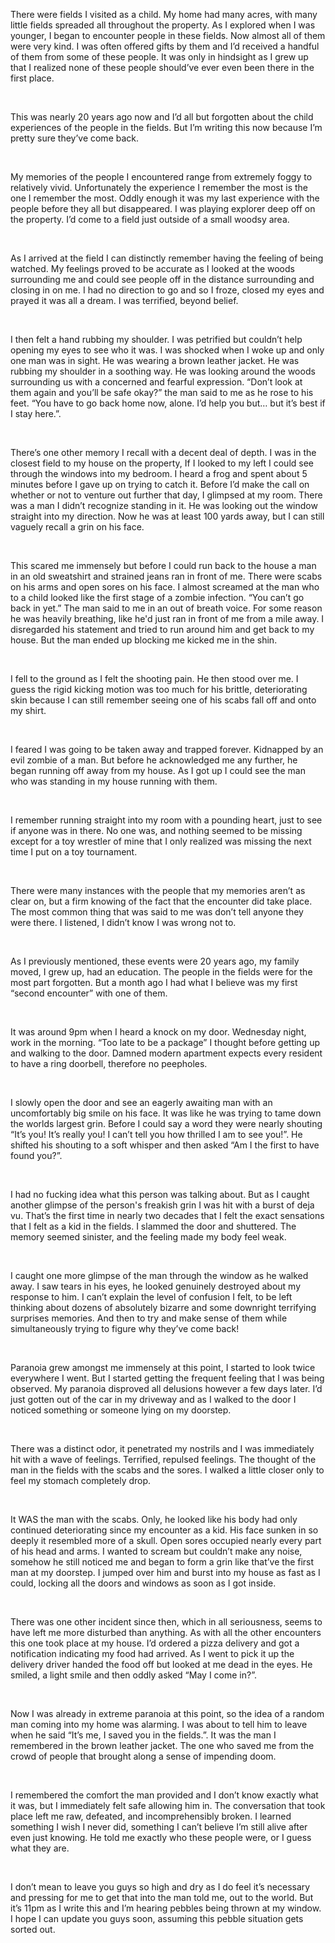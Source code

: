 There were fields I visited as a child. My home had many acres, with many little fields spreaded all throughout the property. As I explored when I was younger, I began to encounter people in these fields. Now almost all of them were very kind. I was often offered gifts by them and I’d received a handful of them from some of these people. It was only in hindsight as I grew up that I realized none of these people should’ve ever even been there in the first place. 

&#x200B;

This was nearly 20 years ago now and I’d all but forgotten about the child experiences of the people in the fields. But I’m writing this now because I’m pretty sure they’ve come back. 

&#x200B;

My memories of the people I encountered range from extremely foggy to relatively vivid. Unfortunately the experience I remember the most is the one I remember the most. Oddly enough it was my last experience with the people before they all but disappeared. I was playing explorer deep off on the property. I’d come to a field just outside of a small woodsy area. 

&#x200B;

As I arrived at the field I can distinctly remember having the feeling of being watched. My feelings proved to be accurate as I looked at the woods surrounding me and could see people off in the distance surrounding and closing in on me. I had no direction to go and so I froze, closed my eyes and prayed it was all a dream. I was terrified, beyond belief.

&#x200B;

I then felt a hand rubbing my shoulder. I was petrified but couldn’t help opening my eyes to see who it was. I was shocked when I woke up and only one man was in sight. He was wearing a brown leather jacket. He was rubbing my shoulder in a soothing way. He was looking around the woods surrounding us with a concerned and fearful expression. “Don’t look at them again and you’ll be safe okay?” the man said to me as he rose to his feet. “You have to go back home now, alone. I’d help you but… but it’s best if I stay here.”. 

&#x200B;

There’s one other memory I recall with a decent deal of depth. I was in the closest field to my house on the property, If I looked to my left I could see through the windows into my bedroom. I heard a frog and spent about 5 minutes before I gave up on trying to catch it. Before I’d make the call on whether or not to venture out further that day, I glimpsed at my room. There was a man I didn’t recognize standing in it. He was looking out the window straight into my direction. Now he was at least 100 yards away, but I can still vaguely recall a grin on his face. 

&#x200B;

This scared me immensely but before I could run back to the house a man in an old sweatshirt and strained jeans ran in front of me. There were scabs on his arms and open sores on his face. I almost screamed at the man who to a child looked like the first stage of a zombie infection. “You can’t go back in yet.” The man said to me in an out of breath voice. For some reason he was heavily breathing, like he'd just ran in front of me from a mile away. I disregarded his statement and tried to run around him and get back to my house. But the man ended up blocking me kicked me in the shin. 

&#x200B;

I fell to the ground as I felt the shooting pain. He then stood over me. I guess the rigid kicking motion was too much for his brittle, deteriorating skin because I can still remember seeing one of his scabs fall off and onto my shirt. 

&#x200B;

I feared I was going to be taken away and trapped forever. Kidnapped by an evil zombie of a man. But before he acknowledged me any further, he began running off away from my house. As I got up I could see the man who was standing in my house running with them. 

&#x200B;

I remember running straight into my room with a pounding heart, just to see if anyone was in there. No one was, and nothing seemed to be missing except for a toy wrestler of mine that I only realized was missing the next time I put on a toy tournament. 

&#x200B;

There were many instances with the people that my memories aren’t as clear on, but a firm knowing of the fact that the encounter did take place. The most common thing that was said to me was don’t tell anyone they were there. I listened, I didn’t know I was wrong not to. 

&#x200B;

As I previously mentioned, these events were 20 years ago, my family moved, I grew up, had an education. The people in the fields were for the most part forgotten. But a month ago I had what I believe was my first “second encounter” with one of them. 

&#x200B;

It was around 9pm when I heard a knock on my door. Wednesday night, work in the morning. “Too late to be a package” I thought before getting up and walking to the door. Damned modern apartment expects every resident to have a ring doorbell, therefore no peepholes. 

&#x200B;

I slowly open the door and see an eagerly awaiting man with an uncomfortably big smile on his face. It was like he was trying to tame down the worlds largest grin. Before I could say a word they were nearly shouting “It’s you! It’s really you! I can’t tell you how thrilled I am to see you!”. He shifted his shouting to a soft whisper and then asked “Am I the first to have found you?”. 

&#x200B;

I had no fucking idea what this person was talking about. But as I caught another glimpse of the person's freakish grin I was hit with a burst of deja vu. That’s the first time in nearly two decades that I felt the exact sensations that I felt as a kid in the fields. I slammed the door and shuttered. The memory seemed sinister, and the feeling made my body feel weak.

&#x200B;

I caught one more glimpse of the man through the window as he walked away. I saw tears in his eyes, he looked genuinely destroyed about my response to him. I can’t explain the level of confusion I felt, to be left thinking about dozens of absolutely bizarre and some downright terrifying surprises memories. And then to try and make sense of them while simultaneously trying to figure why they’ve come back! 

&#x200B;

Paranoia grew amongst me immensely at this point, I started to look twice everywhere I went. But I started getting the frequent feeling that I was being observed. My paranoia disproved all delusions however a few days later. I’d just gotten out of the car in my driveway and as I walked to the door I noticed something or someone lying on my doorstep. 

&#x200B;

There was a distinct odor, it penetrated my nostrils and I was immediately hit with a wave of feelings. Terrified, repulsed feelings. The thought of the man in the fields with the scabs and the sores. I walked a little closer only to feel my stomach completely drop. 

&#x200B;

It WAS the man with the scabs. Only, he looked like his body had only continued deteriorating since my encounter as a kid. His face sunken in so deeply it resembled more of a skull. Open sores occupied nearly every part of his head and arms. I wanted to scream but couldn’t make any noise, somehow he still noticed me and began to form a grin like that’ve the first man at my doorstep. I jumped over him and burst into my house as fast as I could, locking all the doors and windows as soon as I got inside. 

&#x200B;

There was one other incident since then, which in all seriousness, seems to have left me more disturbed than anything. As with all the other encounters this one took place at my house. I’d ordered a pizza delivery and got a notification indicating my food had arrived. As I went to pick it up the delivery driver handed the food off but looked at me dead in the eyes. He smiled, a light smile and then oddly asked “May I come in?”. 

&#x200B;

Now I was already in extreme paranoia at this point, so the idea of a random man coming into my home was alarming. I was about to tell him to leave when he said “It’s me, I saved you in the fields.”. It was the man I remembered in the brown leather jacket. The one who saved me from the crowd of people that brought along a sense of impending doom. 

&#x200B;

I remembered the comfort the man provided and I don’t know exactly what it was, but I immediately felt safe allowing him in. The conversation that took place left me raw, defeated, and incomprehensibly broken. I learned something I wish I never did, something I can’t believe I’m still alive after even just knowing. He told me exactly who these people were, or I guess what they are.

&#x200B;

I don’t mean to leave you guys so high and dry as I do feel it’s necessary and pressing for me to get that into the man told me, out to the world. But it’s 11pm as I write this and I’m hearing pebbles being thrown at my window. I hope I can update you guys soon, assuming this pebble situation gets sorted out.